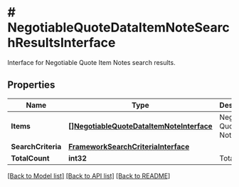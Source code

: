 # # NegotiableQuoteDataItemNoteSearchResultsInterface
Interface for Negotiable Quote Item Notes search results.

## Properties 


Name | Type | Description | Notes
------------ | ------------- | ------------- | -------------
**Items**| [**[]NegotiableQuoteDataItemNoteInterface**](NegotiableQuoteDataItemNoteInterface.md) | Negotiable Quote Item Notes list.  |
**SearchCriteria**| [**FrameworkSearchCriteriaInterface**](FrameworkSearchCriteriaInterface.md) |   |
**TotalCount**| **int32** | Total count.  |


[[Back to Model list]](../../README.md#models) [[Back to API list]](../../README.md#endpoints) [[Back to README]](../../README.md)

